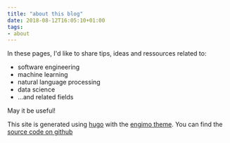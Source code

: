 ```yaml
---
title: "about this blog"
date: 2018-08-12T16:05:10+01:00
tags: 
- about
---
```

In these pages, I'd like to share tips, ideas and ressources related to:

- software engineering
- machine learning
- natural language processing
- data science
- ...and related fields

May it be useful!

This site is generated using [hugo](https://gohugo.io/) with the [engimo theme](https://themes.gohugo.io/theme/engimo/). You can find the [source code on github](https://github.com/jas-ho/blog)
